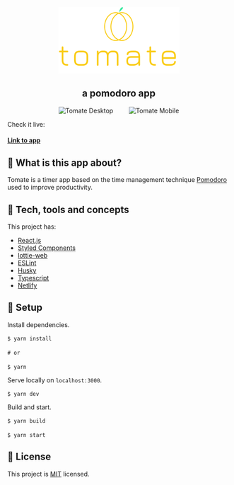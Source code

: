 <div align="center">
  <img src="./src/settings/tomate-logo.svg" />
</div>

<h2 align='center'>a pomodoro app</h2>

<div align="center">
  <img src="https://res.cloudinary.com/voss/image/upload/v1632682793/readme_logos/tomate-desktop_vflryq.png" alt="Tomate Desktop" width="60%" />
  &nbsp; &nbsp; &nbsp; &nbsp;
  <img src="https://res.cloudinary.com/voss/image/upload/v1632682793/readme_logos/tomate-mobile_lwvxcw.png" alt="Tomate Mobile" width="26%" />
</div>

Check it live:

#### [Link to app](https://tomate-app.netlify.app)

## 🎯 What is this app about?

Tomate is a timer app based on the time management technique [Pomodoro](https://en.wikipedia.org/wiki/Pomodoro_Technique) used to improve productivity.

## 🚀 Tech, tools and concepts

This project has:

- [React.js](https://reactjs.org/)
- [Styled Components](https://styled-components.com/)
- [lottie-web](https://github.com/airbnb/lottie-web)
- [ESLint](https://eslint.org/)
- [Husky](https://github.com/typicode/husky)
- [Typescript](https://www.typescriptlang.org/)
- [Netlify](https://www.netlify.com)

## 🔧 Setup

Install dependencies.

```
$ yarn install

# or

$ yarn
```

Serve locally on `localhost:3000`.

```
$ yarn dev
```

Build and start.

```
$ yarn build

$ yarn start
```

## 📝 License

This project is [MIT](https://github.com/vbertazzo/tomate/blob/main/LICENSE) licensed.
